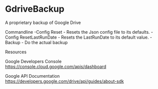 # GdriveBackup
A proprietary backup of Google Drive

Commandline
-Config Reset				- Resets the Json config file to its defaults.
-Config ResetLastRunDate	- Resets the LastRunDate to its default value.
-Backup 					- Do the actual backup


Resources

Google Developers Console
https://console.cloud.google.com/apis/dashboard

Google API Documentation
https://developers.google.com/drive/api/guides/about-sdk

